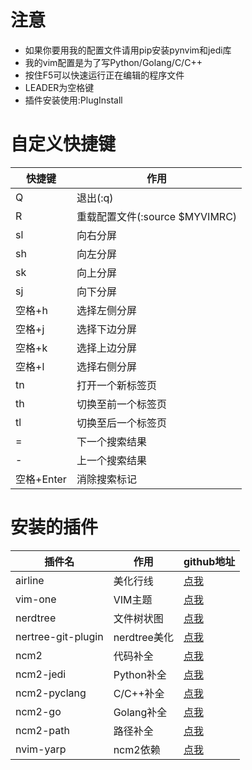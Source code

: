 # 注意

* 如果你要用我的配置文件请用pip安装pynvim和jedi库
* 我的vim配置是为了写Python/Golang/C/C++
* 按住F5可以快速运行正在编辑的程序文件
* LEADER为空格键
* 插件安装使用:PlugInstall

# 自定义快捷键

| 快捷键 | 作用 |
|  ----  | ----  |
| Q | 退出(:q) |  |
| R | 重载配置文件(:source $MYVIMRC) |
| sl | 向右分屏 |
| sh | 向左分屏 |
| sk | 向上分屏 |
| sj | 向下分屏 |
| 空格+h | 选择左侧分屏 |
| 空格+j | 选择下边分屏 |
| 空格+k | 选择上边分屏 |
| 空格+l | 选择右侧分屏 |
| tn | 打开一个新标签页 |
| th | 切换至前一个标签页 |
| tl | 切换至后一个标签页 |
| = | 下一个搜索结果 |
| - | 上一个搜索结果 |
| 空格+Enter | 消除搜索标记 |

# 安装的插件
| 插件名 | 作用 | github地址 |
| ---- | ---- | ---- |
| airline | 美化行线 | [点我](https://github.com/vim-airline/vim-airline) |
| vim-one | VIM主题 |[点我](https://github.com/rakr/vim-one)|
| nerdtree | 文件树状图 |[点我](https://github.com/scrooloose/nerdtree)|
| nertree-git-plugin | nerdtree美化 |[点我](https://github.com/Xuyuanp/nerdtree-git-plugin)|
| ncm2 | 代码补全 |[点我](https://github.com/ncm2/ncm2)|
| ncm2-jedi | Python补全 |[点我](https://github.com/ncm2/ncm2-jedi)|
| ncm2-pyclang | C/C++补全 |[点我](https://github.com/ncm2/ncm2-pyclang)|
| ncm2-go | Golang补全 |[点我](https://github.com/ncm2/ncm2-go)|
| ncm2-path | 路径补全 |[点我](https://github.com/ncm2/ncm2-path)|
| nvim-yarp | ncm2依赖 |[点我](https://github.com/roxma/nvim-yarp)|
